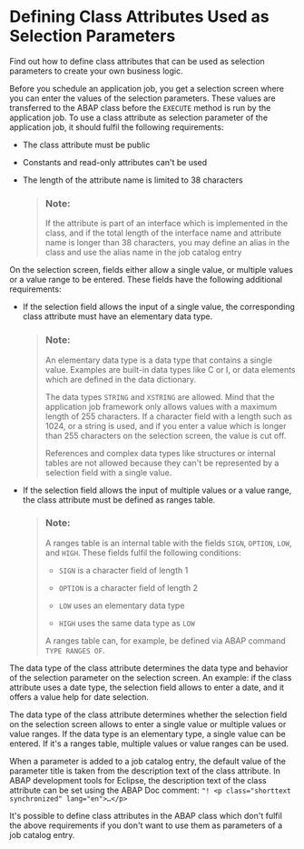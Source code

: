 <!-- loio05d8bb4d2b334280b5978ca2ffd4e11f -->

# Defining Class Attributes Used as Selection Parameters

Find out how to define class attributes that can be used as selection parameters to create your own business logic.

Before you schedule an application job, you get a selection screen where you can enter the values of the selection parameters. These values are transferred to the ABAP class before the `EXECUTE` method is run by the application job. To use a class attribute as selection parameter of the application job, it should fulfil the following requirements:

-   The class attribute must be public

-   Constants and read-only attributes can't be used

-   The length of the attribute name is limited to 38 characters

    > ### Note:  
    > If the attribute is part of an interface which is implemented in the class, and if the total length of the interface name and attribute name is longer than 38 characters, you may define an alias in the class and use the alias name in the job catalog entry


On the selection screen, fields either allow a single value, or multiple values or a value range to be entered. These fields have the following additional requirements:

-   If the selection field allows the input of a single value, the corresponding class attribute must have an elementary data type.

    > ### Note:  
    > An elementary data type is a data type that contains a single value. Examples are built-in data types like C or I, or data elements which are defined in the data dictionary.
    > 
    > The data types `STRING` and `XSTRING` are allowed. Mind that the application job framework only allows values with a maximum length of 255 characters. If a character field with a length such as 1024, or a string is used, and if you enter a value which is longer than 255 characters on the selection screen, the value is cut off.
    > 
    > References and complex data types like structures or internal tables are not allowed because they can't be represented by a selection field with a single value.

-   If the selection field allows the input of multiple values or a value range, the class attribute must be defined as ranges table.

    > ### Note:  
    > A ranges table is an internal table with the fields `SIGN`, `OPTION`, `LOW`, and `HIGH`. These fields fulfil the following conditions:
    > 
    > -   `SIGN` is a character field of length 1
    > 
    > -   `OPTION` is a character field of length 2
    > 
    > -   `LOW` uses an elementary data type
    > 
    > -   `HIGH` uses the same data type as `LOW`
    > 
    > 
    > A ranges table can, for example, be defined via ABAP command `TYPE RANGES OF`.


The data type of the class attribute determines the data type and behavior of the selection parameter on the selection screen. An example: if the class attribute uses a date type, the selection field allows to enter a date, and it offers a value help for date selection.

The data type of the class attribute determines whether the selection field on the selection screen allows to enter a single value or multiple values or value ranges. If the data type is an elementary type, a single value can be entered. If it's a ranges table, multiple values or value ranges can be used.

When a parameter is added to a job catalog entry, the default value of the parameter title is taken from the description text of the class attribute. In ABAP development tools for Eclipse, the description text of the class attribute can be set using the ABAP Doc comment: `"! <p class="shorttext synchronized" lang="en">…</p>`

It's possible to define class attributes in the ABAP class which don't fulfil the above requirements if you don't want to use them as parameters of a job catalog entry.

